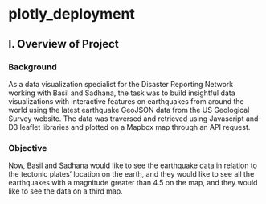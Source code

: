 # plotly_deployment

## I. Overview of Project

### Background
As a data visualization specialist for the Disaster Reporting Network working with Basil and Sadhana, the task was to build insightful data visualizations with interactive features on earthquakes from around the world using the latest earthquake GeoJSON data from the US Geological Survey website. The data was traversed and retrieved using Javascript and D3 leaflet libraries and plotted on a Mapbox map through an API request.

### Objective
Now, Basil and Sadhana would like to see the earthquake data in relation to the tectonic plates’ location on the earth, and they would like to see all the earthquakes with a magnitude greater than 4.5 on the map, and they would like to see the data on a third map.
